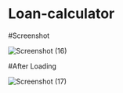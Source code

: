 # Loan-calculator

#Screenshot

![Screenshot (16)](https://user-images.githubusercontent.com/47390463/75031940-60f63b00-54cd-11ea-9bdd-e6ca87c0632e.png)

#After Loading

![Screenshot (17)](https://user-images.githubusercontent.com/47390463/75032039-9ac74180-54cd-11ea-8bd2-d3fcae5142fb.png)


